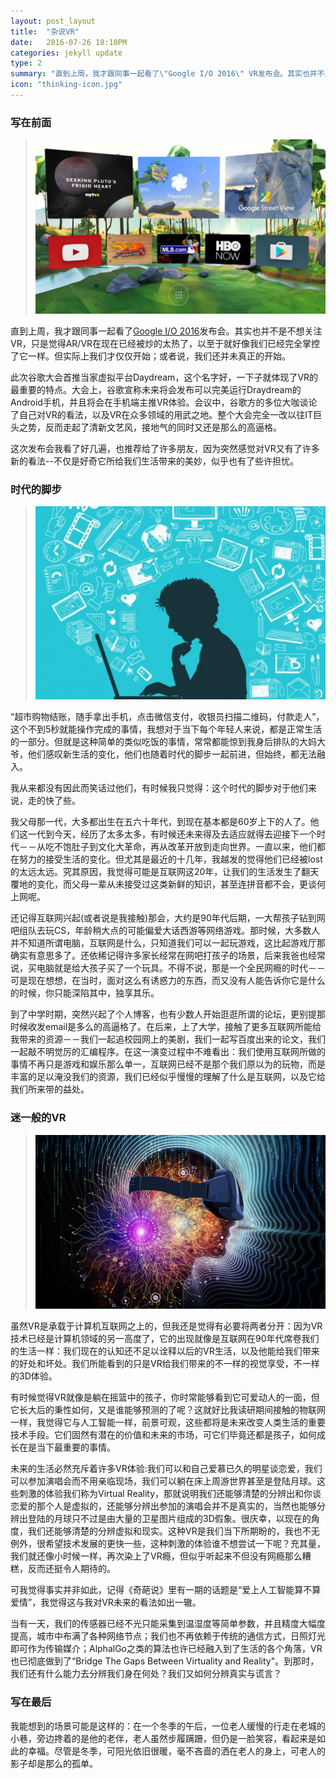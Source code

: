 ```yaml
---
layout: post_layout
title:  "杂说VR"
date:   2016-07-26 18:10PM
categories: jekyll update
type: 2
summary: "直到上周，我才跟同事一起看了\"Google I/O 2016\" VR发布会。其实也并不是不想关注VR，只是觉得AR/VR在现在已经被炒的太热了，以至于就好像我们已经完全掌控了它一样。但实际上我们才仅仅只是个开始，或者说，我们还并未真正的开始。"
icon: "thinking-icon.jpg"
---
```


### 写在前面

>![](/img/vr/google-daydream.png)

直到上周，我才跟同事一起看了[Google I/O 2016](http://v.youku.com/v_show/id_XMTU3ODE4MDE5Ng==.html?from=s1.8-1-1.2)发布会。其实也并不是不想关注VR，只是觉得AR/VR在现在已经被炒的太热了，以至于就好像我们已经完全掌控了它一样。但实际上我们才仅仅开始；或者说，我们还并未真正的开始。

此次谷歌大会首推当家虚拟平台Daydream，这个名字好，一下子就体现了VR的最重要的特点。大会上，谷歌宣称未来将会发布可以完美运行Draydream的Android手机，并且将会在手机端主推VR体验。会议中，谷歌方的多位大咖谈论了自己对VR的看法，以及VR在众多领域的用武之地。整个大会完全一改以往IT巨头之势，反而走起了清新文艺风，接地气的同时又还是那么的高逼格。

这次发布会我看了好几遍，也推荐给了许多朋友，因为突然感觉对VR又有了许多新的看法--不仅是好奇它所给我们生活带来的美妙，似乎也有了些许担忧。

### 时代的脚步

>![](/img/vr/internet.jpg)

“超市购物结账，随手拿出手机，点击微信支付，收银员扫描二维码，付款走人”，这个不到5秒就能操作完成的事情，我想对于当下每个年轻人来说，都是正常生活的一部分。但就是这种简单的类似吃饭的事情，常常都能惊到我身后排队的大妈大爷，他们感叹新生活的变化，他们也随着时代的脚步一起前进，但始终，都无法融入。

我从来都没有因此而笑话过他们，有时候我只觉得：这个时代的脚步对于他们来说，走的快了些。

我父母那一代，大多都出生在五六十年代，到现在基本都是60岁上下的人了。他们这一代到今天，经历了太多太多，有时候还未来得及去适应就得去迎接下一个时代－－从吃不饱肚子到文化大革命，再从改革开放到走向世界。一直以来，他们都在努力的接受生活的变化。但尤其是最近的十几年，我越发的觉得他们已经被lost的太远太远。究其原因，我觉得可能是互联网这20年，让我们的生活发生了翻天覆地的变化，而父母一辈从未接受过这类新鲜的知识，甚至连拼音都不会，更谈何上网呢。

还记得互联网兴起(或者说是我接触)那会，大约是90年代后期，一大帮孩子钻到网吧组队去玩CS，年龄稍大点的可能偏爱大话西游等网络游戏。那时候，大多数人并不知道所谓电脑，互联网是什么，只知道我们可以一起玩游戏，这比起游戏厅那确实有意思多了。还依稀记得许多家长经常在网吧打孩子的场景，后来我爸也经常说，买电脑就是给大孩子买了一个玩具。不得不说，那是一个全民网瘾的时代－－可是现在想想，在当时，面对这么有诱惑力的东西，而又没有人能告诉你它是什么的时候，你只能深陷其中，独享其乐。

到了中学时期，突然兴起了个人博客，也有少数人开始逛逛所谓的论坛，更别提那时候收发email是多么的高逼格了。在后来，上了大学，接触了更多互联网所能给我带来的资源－－我们一起追校园网上的美剧，我们一起写百度出来的论文，我们一起敲不明觉厉的汇编程序。在这一演变过程中不难看出：我们使用互联网所做的事情不再只是游戏和娱乐那么单一，互联网已经不是那个我们原以为的玩物，而是丰富的足以淹没我们的资源，我们已经似乎慢慢的理解了什么是互联网，以及它给我们所来带的益处。

### 迷一般的VR

>![](/img/vr/vr.jpg)

虽然VR是承载于计算机互联网之上的，但我还是觉得有必要将两者分开：因为VR技术已经是计算机领域的另一高度了，它的出现就像是互联网在90年代席卷我们的生活一样：我们现在的认知还不足以诠释以后的VR生活，以及他能给我们带来的好处和坏处。我们所能看到的只是VR给我们带来的不一样的视觉享受，不一样的3D体验。

有时候觉得VR就像是躺在摇篮中的孩子，你时常能够看到它可爱动人的一面，但它长大后的秉性如何，又是谁能够预测的了呢？这就好比我读研期间接触的物联网一样，我觉得它与人工智能一样，前景可观，这些都将是未来改变人类生活的重要技术手段。它们固然有潜在的价值和未来的市场，可它们毕竟还都是孩子，如何成长在是当下最重要的事情。

未来的生活必然充斥着许多VR体验:我们可以和自己爱慕已久的明星谈恋爱，我们可以参加演唱会而不用亲临现场，我们可以躺在床上周游世界甚至是登陆月球。这些刺激的体验我们称为Virtual Reality，那就说明我们还能够清楚的分辨出和你谈恋爱的那个人是虚拟的，还能够分辨出参加的演唱会并不是真实的，当然也能够分辨出登陆的月球只不过是由大量的卫星图片组成的3D假象。很庆幸，以现在的角度，我们还能够清楚的分辨虚拟和现实。这种VR是我们当下所期盼的，我也不无例外，很希望技术发展的更快一些，这种刺激的体验谁不想尝试一下呢？充其量，我们就还像小时候一样，再次染上了VR瘾，但似乎听起来不但没有网瘾那么糟糕，反而还挺令人期待的。

可我觉得事实并非如此，记得《奇葩说》里有一期的话题是“爱上人工智能算不算爱情”，我觉得这与我对VR未来的看法如出一辙。

当有一天，我们的传感器已经不光只能采集到温湿度等简单参数，并且精度大幅度提高，城市中布满了各种网络节点；我们也不再依赖于传统的通信方式，日照灯光即可作为传输媒介；AlphalGo之类的算法也许已经融入到了生活的各个角落，VR也已彻底做到了“Bridge The Gaps Between Virtuality and Reality"。到那时，我们还有什么能力去分辨我们身在何处？我们又如何分辨真实与谎言？

### 写在最后

我能想到的场景可能是这样的：在一个冬季的午后，一位老人缓慢的行走在老城的小巷，旁边搀着的是他的老伴，老人虽然步履蹒跚，但仍是一脸笑容，看起来是如此的幸福。尽管是冬季，可阳光依旧很暖，毫不吝啬的洒在老人的身上，可老人的影子却是那么的孤单。